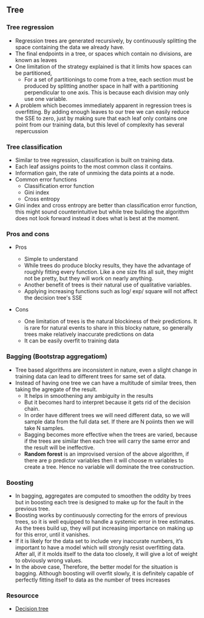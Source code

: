 ## Tree

### Tree regression
- Regression trees are generated recursively, by continuously splitting the space containing the data we already have.
- The final endpoints in a tree, or spaces which contain no divisions, are known as leaves
- One limitation of the strategy explained is that it limits how spaces can be partitioned, 
  - For a set of partitionings to come from a tree, each section must be produced by splitting another space in half with a partitioning perpendicular to one axis. 
  This is because each division may only use one variable.
- A problem which becomes immediately apparent in regression trees is overfitting. 
By adding enough leaves to our tree we can easily reduce the SSE to zero, 
just by making sure that each leaf only contains one point from our training data, 
but this level of complexity has several repercussion

### Tree classification
- Similar to tree regression, classification is built on training data. 
- Each leaf assigns points to the most common class it contains. 
- Information gain, the rate of unmixing the data points at a node.
- Common error functions
  - Classification error function
  - Gini index
  - Cross entropy
- Gini index and cross entropy are better than classification error function, this might sound counterintuitive but while tree building the algorithm does not look forward instead it does what is best at the moment.

### Pros and cons
- Pros
  - Simple to understand
  - While trees do produce blocky results, they have the advantage of roughly fitting every function. Like a one size fits all suit, they might not be pretty, but they will work on nearly anything.
  - Another benefit of trees is their natural use of qualitative variables.
  - Applying increasing functions such as log/ exp/ square will not affect the decision tree's SSE  

- Cons
  - One limitation of trees is the natural blockiness of their predictions. It is rare for natural events to share in this blocky nature, so generally trees make relatively inaccurate predictions on data
  - It can be easily overfit to training data
  
### Bagging (Bootstrap aggregatiom)
- Tree based algorithms are inconsistent in nature, even a slight change in training data can lead to different trees for same set of data.
- Instead of having one tree we can have a multitude of similar trees, then taking the agregate of the result.
  - It helps in smoothening any ambiguity in the results
  - But it becomes hard to interpret because it gets rid of the decision chain.
  - In order have different trees we will need different data, so we will sample data from the full data set. If there are N poiints then we will take N samples.
  - Bagging becomes more effective when the trees are varied, because if the trees are similar then each tree will carry the same error and the result will be ineffective.
  - **Random forest** is an improvised version of the above algorithm, if there are p predictor variables then it will choose m variables to create a tree. Hence no variable will dominate the tree construction.
  
### Boosting
- In bagging, aggregates are computed to smoothen the oddity by trees but in boosting each tree is designed to make up for the fault in the previous tree. 
- Boosting works by continuously correcting for the errors of previous trees, so it is well equipped to handle a systemic error in tree estimates. As the trees build up, they will put increasing importance on making up for this error, until it vanishes.
- If it is likely for the data set to include very inaccurate numbers, it’s important to have a model which will strongly resist overfitting data. After all, if it molds itself to the data too closely, it will give a lot of weight to obviously wrong values.
- In the above case, Therefore, the better model for the situation is bagging. Although boosting will overfit slowly, it is definitely capable of perfectly fitting itself to data as the number of trees increases

### Resourcce
* [Decision tree](https://www.youtube.com/watch?v=LDRbO9a6XPU)
